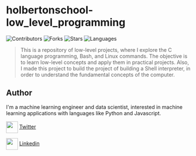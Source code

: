 # holbertonschool-low_level_programming

![Contributors](https://img.shields.io/github/contributors/otalorajuand/holbertonschool-low_level_programming?style=plastic)
![Forks](https://img.shields.io/github/forks/otalorajuand/holbertonschool-low_level_programming)
![Stars](https://img.shields.io/github/stars/otalorajuand/holbertonschool-low_level_programming)
![Languages](https://img.shields.io/github/languages/count/otalorajuand/holbertonschool-low_level_programming)

> This is a repository of low-level projects, where I explore the C language programming, Bash, and Linux commands. The objective is to learn low-level concepts and apply them in practical projects. Also, I made this project to build the project of building a Shell interpreter, in order to understand the fundamental concepts of the computer.

## Author

I'm a machine learning engineer and data scientist, interested in machine learning applications with languages like Python and Javascript.

<a href = 'https://www.twitter.com'> <img width = '32px' align= 'center' src="https://raw.githubusercontent.com/rahulbanerjee26/githubAboutMeGenerator/main/icons/twitter.svg"/></a> [Twitter](https://twitter.com/juandotalora)

<a href = 'https://www.linkedin.com'> <img width = '32px' align= 'center' src="https://raw.githubusercontent.com/rahuldkjain/github-profile-readme-generator/master/src/images/icons/Social/linked-in-alt.svg"/></a> [Linkedin](https://www.linkedin.com/in/juan-david-ot%C3%A1lora-carrillo-7a6599172/)

